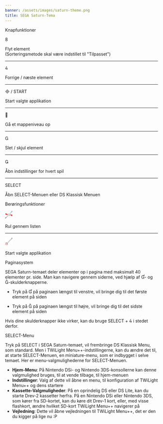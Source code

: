 ```yaml
---
banner: /assets/images/saturn-theme.png
title: SEGA Saturn-Tema
---
```


<div id="button-controls" class="section-title">Knapfunktioner</div>
<div class="section-body">
    <div class="button-action-group">
        <p class="button-action button">&#xE079;</p>
        <p class="button-action-text">Flyt element<br>(Sorteringsmetode skal være indstillet til "Tilpasset")</p>
    </div>
    <hr>
    <div class="button-action-group">
        <p class="button-action button">&#xE07E;</p>
        <p class="button-action-text">Forrige / næste element</p>
    </div>
    <hr>
    <div class="button-action-group">
        <p class="button-action"><span class="button">&#xE000; /</span> START</p>
        <p class="button-action-text">Start valgte applikation</p>
    </div>
    <hr>
    <div class="button-action-group">
        <p class="button-action button">&#xE001;</p>
        <p class="button-action-text">Gå et mappeniveau op</p>
    </div>
    <hr>
    <div class="button-action-group">
        <p class="button-action button">&#xE002;</p>
        <p class="button-action-text">Slet / skjul element</p>
    </div>
    <hr>
    <div class="button-action-group">
        <p class="button-action button">&#xE003;</p>
        <p class="button-action-text">Åbn indstillinger for hvert spil</p>
    </div>
    <hr>
    <div class="button-action-group">
        <p class="button-action">SELECT</p>
        <p class="button-action-text">Åbn SELECT-Menuen eller DS Klassisk Menuen</p>
    </div>
</div>

<div id="touch-controls" class="section-title">Berøringsfunktioner</div>
<div class="section-body">
    <div class="button-action-group">
        <p class="button-action"><img src="/assets/images/left-right.png"></p>
        <p class="button-action-text">Rul gennem listen</p>
    </div>
    <hr>
    <div class="button-action-group">
        <p class="button-action"><img src="/assets/images/tap.png"></p>
        <p class="button-action-text">Start valgte applikation</p>
    </div>
    <!-- <hr>
    <div>
        <p>
            If the Sort Method is set to "Custom", you can drag the icon up to move it.
        </p>
    </div> -->
</div>

<div id="page-system" class="section-title">Paginasystem</div>
<div class="section-body">
    <p>
        SEGA Saturn-temaet deler elementer op i pagina med maksimalt 40 elementer pr. side. Man kan navigere gennem siderne, ved hjælp af &#xE004;- og &#xE005;-skulderknapperne.
    </p>
    <ul>
        <li><p>Tryk på &#xE004; på paginaen længst til venstre, vil bringe dig til det første element på siden</p></li>
        <li><p>Tryk på &#xE005; på paginaen længst til højre, vil bringe dig til det sidste element på siden</p></li>
    </ul>
    <p>
        Hvis dine skulderknapper ikke virker, kan du bruge SELECT + &#xE07E; i stedet derfor.
    </p>
</div>

<div id="select-menu" class="section-title">SELECT-Menu</div>
<div class="section-body">
    <p>
        Tryk på SELECT i SEGA Saturn-temaet, vil frembringe DS Klassisk Menu, som standard. Men i TWiLight Menu++-indstillingerne, kan du ændre det til, at starte SELECT-Menuen, en miniature-menu, som er indbygget i selve temaet. Her er menu-valgmulighederne for SELECT-Menuen.
    </p>
    <ul>
        <li><strong>Hjem-Menu</strong>: På Nintendo DSi- og Nintendo 3DS-konsollerne kan denne valgmulighed bruges, til at vende tilbage, til hjem-menuen</li>
        <li><strong>Indstillinger</strong>: Valg af dette vil åbne en menu, til konfiguration af TWiLight Menu++ og dens startere</li>
        <li><strong>Kassette-Valgmuligheder</strong>: På en oprindelig DS eller DS Lite, kan du starte Drev-2 kassetter herfra. På en Nintendo DSi eller Nintendo 3DS, som kører fra SD-kortet, kan du køre dit Drev-1 kort, eller, med visse flashkort, ændre hvilket SD-kort TWiLight Menu++ navigerer på</li>
        <li><strong>Vejledning</strong>: Dette vil åbne vejledningen til TWiLight Menu++, det er den du kigger på lige nu :P</li>
    </ul>
</div>
